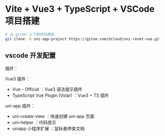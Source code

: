 # Vite + Vue3 + TypeScript + VSCode 项目搭建

```sh
# 从 gitee 上下载项目模板：
git clone -b uni-app-project https://gitee.com/dcloud/uni-reset-vue.git
```

## vscode 开发配置

插件：

Vue3 插件：
- Vue - Official ：Vue3 语法提示插件
- TypeScript Vue Plugin (Volar) ：Vue3 + TS 插件

uni-app 插件：
- uni-create-view ：快速创建 uni-app 页面
- uni-helper ：代码提示
- uniapp 小程序扩展 ：鼠标悬停查文档